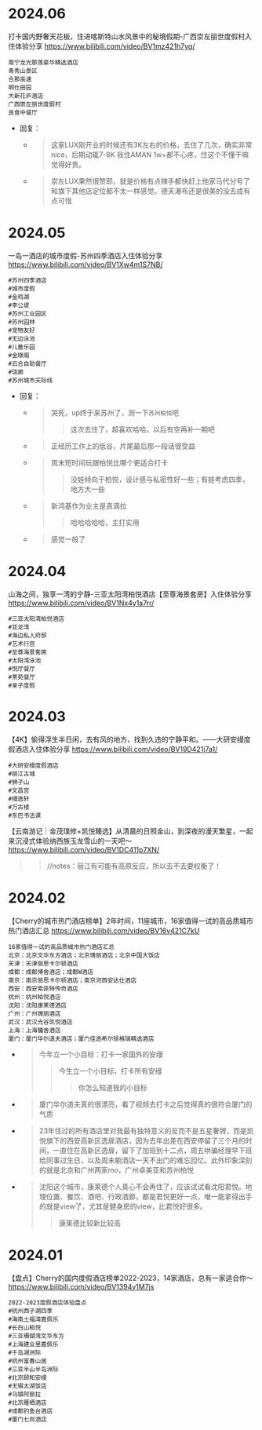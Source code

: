 
# 2024.06

打卡国内野奢天花板，住进喀斯特山水风景中的秘境假期-广西崇左丽世度假村入住体验分享 https://www.bilibili.com/video/BV1mz421h7yq/
```console
南宁龙光那莲豪华精选酒店
青秀山景区
合那高速
明仕田园
大新花庐酒店
广西崇左丽世度假村
良食中餐厅
```
- 回复：
  * > 这家LUX刚开业的时候还有3K左右的价格，去住了几次，确实非常nice，后期动辄7-8K 我住AMAN 1w+都不心疼，住这个不懂干嘛觉得好贵。
  * > 崇左LUX果然很赞耶，就是价格有点辣手都快赶上他家马代分号了 和旗下其他店定位都不太一样感觉。德天瀑布还是很美的没去成有点可惜

# 2024.05

一岛一酒店的城市度假-苏州四季酒店入住体验分享 https://www.bilibili.com/video/BV1Xw4m1S7NB/
```console
#苏州四季酒店
#城市度假
#金鸡湖
#李公堤
#苏州工业园区
#苏州园林
#宠物友好
#无边泳池
#儿童乐园
#金璟阁
#云合自助餐厅
#珑廊
#苏州城市天际线
```
- 回复：
  * > 哭死，up终于来苏州了，测一下`苏州柏悦`吧
    >> 这次去住了，超喜欢哈哈，以后有空再补一期吧
  * > 正经历工作上的低谷，片尾最后那一段话很受益
  * > 周末短时间玩跟柏悦比哪个更适合打卡
    >> 没娃倾向于柏悦，设计感与私密性好一些；有娃考虑四季，地方大一些
  * > 新鸿基作为业主是真滴拉
    >> 哈哈哈哈哈，主打实用
  * > 感觉一般了

# 2024.04

山海之间，独享一湾的宁静-三亚太阳湾柏悦酒店【至尊海景套房】入住体验分享 https://www.bilibili.com/video/BV1Nx4y1a7rr/
```console
#三亚太阳湾柏悦酒店
#亚龙湾
#海边私人府邸
#艺术行宫
#至尊海景套房
#太阳湾泳池
#悦厅餐厅
#茶苑餐厅
#亲子度假
```

# 2024.03

【4K】偷得浮生半日闲，去有风的地方，找到久违的宁静平和。——大研安缦度假酒店入住体验分享 https://www.bilibili.com/video/BV19D421j7a1/
```console
#大研安缦度假酒店
#丽江古城
#狮子山
#文昌宫
#缦逸轩
#万古楼
#东巴书法课
```

【云南游记｜金茂璞修+凯悦臻选】从清晨的日照金山，到深夜的漫天繁星，一起来沉浸式体验纳西族玉龙雪山的一天吧～ https://www.bilibili.com/video/BV1DC411p7XN/
>> //notes：丽江有可能有高原反应，所以去不去要权衡了！

# 2024.02

【Cherry的城市热门酒店榜单】2年时间，11座城市，16家值得一试的高品质城市热门酒店汇总 https://www.bilibili.com/video/BV16v421C7kU
```console
16家值得一试的高品质城市热门酒店汇总
北京：北京文华东方酒店；北京瑰丽酒店；北京中国大饭店
天津：天津丽思卡尔顿酒店
成都：成都博舍酒店；成都W酒店
南京：南京丽思卡尔顿酒店；南京河西安达仕酒店
西安：西安索菲特传奇酒店
杭州：杭州柏悦酒店
沈阳：沈阳康莱德酒店
广州：广州瑰丽酒店
武汉：武汉光谷凯悦酒店
上海：上海镛舍酒店
厦门：厦门华尔道夫酒店；厦门佳逸希尔顿格瑞精选酒店
```
- > 今年立一个小目标：打卡一家国外的安缦
  >> 今生立一个小目标，打卡所有安缦
  >>> 你怎么知道我的小目标
- > 厦门华尔道夫真的很漂亮，看了视频去打卡之后觉得真的很符合厦门的气质
- > 23年住过的所有酒店里对我最有独特意义的反而不是五星奢牌，而是凯悦旗下的西安高新区逸扉酒店，因为去年出差在西安停留了三个月的时间，一直住在高新区逸扉，留下了加班到十二点，周五哄骗经理早下班给同事过生日，以及周末躺酒店一天不出门的难忘回忆。此外印象深刻的就是北京和广州两家mo，广州卓美亚和苏州柏悦
- > 沈阳这个城市，康莱德个人真心不会再住了，应该试试看沈阳君悦。地理位置、餐饮、酒吧、行政酒廊，都是君悦更好一点，唯一能拿得出手的就是view了，尤其是健身房的view，比君悦好很多。
  >> 康莱德比较新比较高

# 2024.01

【盘点】Cherry的国内度假酒店榜单2022-2023，14家酒店，总有一家适合你～ https://www.bilibili.com/video/BV1394y1M7js
```console
2022-2023度假酒店体验盘点
#杭州西子湖四季
#海南土福湾嘉佩乐
#长白山柏悦
#三亚珊瑚湾文华东方
#上海建业里嘉佩乐
#千岛湖洲际
#杭州富春山居
#三亚半山半岛洲际
#北京颐和安缦
#无锡太湖饭店
#乌镇阿丽拉
#北京雁栖酒店
#成都钓鱼台酒店
#厦门七尚酒店
```
